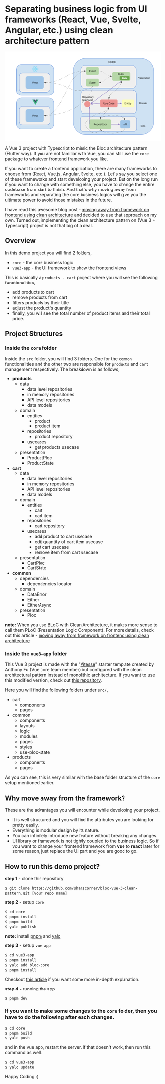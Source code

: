 # Separating business logic from UI frameworks (React, Vue, Svelte, Angular, etc.) using clean architecture pattern

![Moving away from the framework](https://raw.githubusercontent.com/shamscorner/images/main/bloc-pattern.png)

A Vue 3 project with Typescript to mimic the Bloc architecture pattern (Flutter way). If you are not familiar with Vue, you can still use the `core` package to whatever frontend framework you like.

If you want to create a frontend application, there are many frameworks to choose from (React, Vue.js, Angular, Svelte, etc.). Let's say you select one of these frameworks and start developing your project. But on the long run if you want to change with something else, you have to change the entire codebase from start to finish. And that's why moving away from frameworks and separating the core business logics will give you the ultimate power to avoid those mistakes in the future.

I have read this awesome blog post - [moving away from framework on frontend using clean architecture](http://xurxodev.com/frontend-clean_architecture/) and decided to use that approach on my own. Turned out, implementing the clean architecture pattern on (Vue 3 + Typescript) project is not that big of a deal.

## Overview

In this demo project you will find 2 folders,

-   `core` - the core business logic
-   `vue3-app` - the UI framework to show the frontend views

This is basically a `products - cart` project where you will see the following functionalities,

-   add products to cart
-   remove products from cart
-   filters products by their title
-   adjust the product's quantity
-   finally, you will see the total number of product items and their total price.

## Project Structures

### Inside the `core` folder

Inside the `src` folder, you will find 3 folders. One for the `common` functionalities and the other two are responsible for `products` and `cart` management respectively. The breakdown is as follows,

-   **products**
    -   data
        -   data level repositories
        -   in memory repositories
        -   API level repositories
        -   data models
    -   domain
        -   entities
            -   product
            -   product item
        -   repositories
            -   product repository
        -   usecases
            -   get products usecase
    -   presentation
        -   ProductPloc
        -   ProductState
-   **cart**
    -   data
        -   data level repositories
        -   in memory repositories
        -   API level repositories
        -   data models
    -   domain
        -   entities
            -   cart
            -   cart item
        -   repositories
            -   cart repository
        -   usecases
            -   add product to cart usecase
            -   edit quantity of cart item usecase
            -   get cart usecase
            -   remove item from cart usecase
    -   presentation
        -   CartPloc
        -   CartState
-   **common**
    -   dependencies
        -   dependencies locator
    -   domain
        -   DataError
        -   Either
        -   EitherAsync
    -   presentation
        -   Ploc

**note:** When you use BLoC with Clean Architecture, it makes more sense to call them PLoC (Presentation Logic Component). For more details, check out this article - [moving away from framework on frontend using clean architecture](http://xurxodev.com/frontend-clean_architecture/)

### Inside the `vue3-app` folder

This Vue 3 project is made with the "[Vitesse](https://github.com/antfu/vitesse)" starter template created by Anthony Fu (Vue core team member) but configured with the clean architectural pattern instead of monolithic architecture. If you want to use this modified version, check out [this repository](https://github.com/shamscorner/vitesse-stackter-clean-architect).

Here you will find the following folders under `src/`,

-   cart
    -   components
    -   pages
-   common
    -   components
    -   layouts
    -   logic
    -   modules
    -   pages
    -   styles
    -   use-ploc-state
-   products
    -   components
    -   pages

As you can see, this is very similar with the base folder structure of the `core` setup mentioned earlier.

## Why move away from the framework?

These are the advantages you will encounter while developing your project.

-   It is well structured and you will find the attributes you are looking for pretty easily.
-   Everything is modular design by its nature.
-   You can infinitely introduce new feature without breaking any changes.
-   UI library or framework is not tightly coupled to the business logic. So if you want to change your frontend framework from **vue** to **react** later for some reason, just replace the UI part and you are good to go.

## How to run this demo project?

**step 1** - clone this repository

```
$ git clone https://github.com/shamscorner/bloc-vue-3-clean-pattern.git [your repo name]
```

**step 2** - setup `core`

```
$ cd core
$ pnpm install
$ pnpm build
$ yalc publish
```

**note:** install [pnpm](https://pnpm.io/) and [yalc](https://www.npmjs.com/package/yalc)

**step 3** - setup `vue app`

```
$ cd vue3-app
$ pnpm install
$ yalc add bloc-core
$ pnpm install
```

Checkout [this article](https://www.viget.com/articles/how-to-use-local-unpublished-node-packages-as-project-dependencies/) if you want some more in-depth explanation.

**step 4** - running the app

```
$ pnpm dev
```

### If you want to make some changes to the `core` folder, then you have to do the following after each changes.

```
$ cd core
$ pnpm build
$ yalc push
```

and in the vue app, restart the server. If that doesn't work, then run this command as well.

```
$ cd vue3-app
$ yalc update
```

Happy Coding :)
